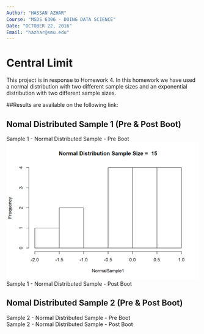 ```yaml
---
Author: "HASSAN AZHAR"
Course: "MSDS 6306 - DOING DATA SCIENCE"
Date: "OCTOBER 22, 2016"
Email: "hazhar@smu.edu"
---
```


# Central Limit

This project is in response to Homework 4. In this homework we have used a normal distribution with two different sample sizes and an exponential distribution with two different sample sizes.

##Results are available on the following link:

Nomal Distributed Sample 1 (Pre & Post Boot)
--------------------------------------------

Sample 1 - Normal Distributed Sample - Pre Boot
<img src="https://github.com/hazhar463/BootStrap_CentralLimit/blob/master/Output/Sample%201%20-%20Normal%20Distributed%20Sample%20-%20Pre%20Boot.png"></img> </a><br>
Sample 1 - Normal Distributed Sample - Post Boot

Nomal Distributed Sample 2 (Pre & Post Boot)
--------------------------------------------
Sample 2 - Normal Distributed Sample - Pre Boot<br>
Sample 2 - Normal Distributed Sample - Post Boot
